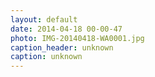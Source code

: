 ```yaml
---
layout: default
date: 2014-04-18 00-00-47
photo: IMG-20140418-WA0001.jpg
caption_header: unknown
caption: unknown
---
```

